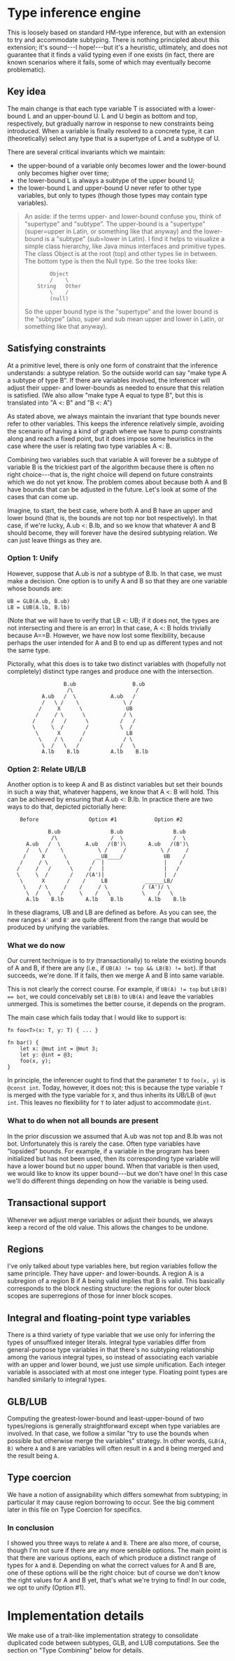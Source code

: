 # Type inference engine

This is loosely based on standard HM-type inference, but with an
extension to try and accommodate subtyping.  There is nothing
principled about this extension; it's sound---I hope!---but it's a
heuristic, ultimately, and does not guarantee that it finds a valid
typing even if one exists (in fact, there are known scenarios where it
fails, some of which may eventually become problematic).

## Key idea

The main change is that each type variable T is associated with a
lower-bound L and an upper-bound U.  L and U begin as bottom and top,
respectively, but gradually narrow in response to new constraints
being introduced.  When a variable is finally resolved to a concrete
type, it can (theoretically) select any type that is a supertype of L
and a subtype of U.

There are several critical invariants which we maintain:

- the upper-bound of a variable only becomes lower and the lower-bound
  only becomes higher over time;
- the lower-bound L is always a subtype of the upper bound U;
- the lower-bound L and upper-bound U never refer to other type variables,
  but only to types (though those types may contain type variables).

> An aside: if the terms upper- and lower-bound confuse you, think of
> "supertype" and "subtype".  The upper-bound is a "supertype"
> (super=upper in Latin, or something like that anyway) and the lower-bound
> is a "subtype" (sub=lower in Latin).  I find it helps to visualize
> a simple class hierarchy, like Java minus interfaces and
> primitive types.  The class Object is at the root (top) and other
> types lie in between.  The bottom type is then the Null type.
> So the tree looks like:
>
> ```text
>         Object
>         /    \
>     String   Other
>         \    /
>         (null)
> ```
>
> So the upper bound type is the "supertype" and the lower bound is the
> "subtype" (also, super and sub mean upper and lower in Latin, or something
> like that anyway).

## Satisfying constraints

At a primitive level, there is only one form of constraint that the
inference understands: a subtype relation.  So the outside world can
say "make type A a subtype of type B".  If there are variables
involved, the inferencer will adjust their upper- and lower-bounds as
needed to ensure that this relation is satisfied. (We also allow "make
type A equal to type B", but this is translated into "A <: B" and "B
<: A")

As stated above, we always maintain the invariant that type bounds
never refer to other variables.  This keeps the inference relatively
simple, avoiding the scenario of having a kind of graph where we have
to pump constraints along and reach a fixed point, but it does impose
some heuristics in the case where the user is relating two type
variables A <: B.

Combining two variables such that variable A will forever be a subtype
of variable B is the trickiest part of the algorithm because there is
often no right choice---that is, the right choice will depend on
future constraints which we do not yet know. The problem comes about
because both A and B have bounds that can be adjusted in the future.
Let's look at some of the cases that can come up.

Imagine, to start, the best case, where both A and B have an upper and
lower bound (that is, the bounds are not top nor bot respectively). In
that case, if we're lucky, A.ub <: B.lb, and so we know that whatever
A and B should become, they will forever have the desired subtyping
relation.  We can just leave things as they are.

### Option 1: Unify

However, suppose that A.ub is *not* a subtype of B.lb.  In
that case, we must make a decision.  One option is to unify A
and B so that they are one variable whose bounds are:

    UB = GLB(A.ub, B.ub)
    LB = LUB(A.lb, B.lb)

(Note that we will have to verify that LB <: UB; if it does not, the
types are not intersecting and there is an error) In that case, A <: B
holds trivially because A==B.  However, we have now lost some
flexibility, because perhaps the user intended for A and B to end up
as different types and not the same type.

Pictorally, what this does is to take two distinct variables with
(hopefully not completely) distinct type ranges and produce one with
the intersection.

```text
                  B.ub                  B.ub
                   /\                    /
           A.ub   /  \           A.ub   /
           /   \ /    \              \ /
          /     X      \              UB
         /     / \      \            / \
        /     /   /      \          /   /
        \     \  /       /          \  /
         \      X       /             LB
          \    / \     /             / \
           \  /   \   /             /   \
           A.lb    B.lb          A.lb    B.lb
```


### Option 2: Relate UB/LB

Another option is to keep A and B as distinct variables but set their
bounds in such a way that, whatever happens, we know that A <: B will hold.
This can be achieved by ensuring that A.ub <: B.lb.  In practice there
are two ways to do that, depicted pictorially here:

```text
    Before                Option #1            Option #2

             B.ub                B.ub                B.ub
              /\                 /  \                /  \
      A.ub   /  \        A.ub   /(B')\       A.ub   /(B')\
      /   \ /    \           \ /     /           \ /     /
     /     X      \         __UB____/             UB    /
    /     / \      \       /  |                   |    /
   /     /   /      \     /   |                   |   /
   \     \  /       /    /(A')|                   |  /
    \      X       /    /     LB            ______LB/
     \    / \     /    /     / \           / (A')/ \
      \  /   \   /     \    /   \          \    /   \
      A.lb    B.lb       A.lb    B.lb        A.lb    B.lb
```

In these diagrams, UB and LB are defined as before.  As you can see,
the new ranges `A'` and `B'` are quite different from the range that
would be produced by unifying the variables.

### What we do now

Our current technique is to *try* (transactionally) to relate the
existing bounds of A and B, if there are any (i.e., if `UB(A) != top
&& LB(B) != bot`).  If that succeeds, we're done.  If it fails, then
we merge A and B into same variable.

This is not clearly the correct course.  For example, if `UB(A) !=
top` but `LB(B) == bot`, we could conceivably set `LB(B)` to `UB(A)`
and leave the variables unmerged.  This is sometimes the better
course, it depends on the program.

The main case which fails today that I would like to support is:

```text
fn foo<T>(x: T, y: T) { ... }

fn bar() {
    let x: @mut int = @mut 3;
    let y: @int = @3;
    foo(x, y);
}
```

In principle, the inferencer ought to find that the parameter `T` to
`foo(x, y)` is `@const int`.  Today, however, it does not; this is
because the type variable `T` is merged with the type variable for
`X`, and thus inherits its UB/LB of `@mut int`.  This leaves no
flexibility for `T` to later adjust to accommodate `@int`.

### What to do when not all bounds are present

In the prior discussion we assumed that A.ub was not top and B.lb was
not bot.  Unfortunately this is rarely the case.  Often type variables
have "lopsided" bounds.  For example, if a variable in the program has
been initialized but has not been used, then its corresponding type
variable will have a lower bound but no upper bound.  When that
variable is then used, we would like to know its upper bound---but we
don't have one!  In this case we'll do different things depending on
how the variable is being used.

## Transactional support

Whenever we adjust merge variables or adjust their bounds, we always
keep a record of the old value.  This allows the changes to be undone.

## Regions

I've only talked about type variables here, but region variables
follow the same principle.  They have upper- and lower-bounds.  A
region A is a subregion of a region B if A being valid implies that B
is valid.  This basically corresponds to the block nesting structure:
the regions for outer block scopes are superregions of those for inner
block scopes.

## Integral and floating-point type variables

There is a third variety of type variable that we use only for
inferring the types of unsuffixed integer literals.  Integral type
variables differ from general-purpose type variables in that there's
no subtyping relationship among the various integral types, so instead
of associating each variable with an upper and lower bound, we just
use simple unification.  Each integer variable is associated with at
most one integer type.  Floating point types are handled similarly to
integral types.

## GLB/LUB

Computing the greatest-lower-bound and least-upper-bound of two
types/regions is generally straightforward except when type variables
are involved. In that case, we follow a similar "try to use the bounds
when possible but otherwise merge the variables" strategy.  In other
words, `GLB(A, B)` where `A` and `B` are variables will often result
in `A` and `B` being merged and the result being `A`.

## Type coercion

We have a notion of assignability which differs somewhat from
subtyping; in particular it may cause region borrowing to occur.  See
the big comment later in this file on Type Coercion for specifics.

### In conclusion

I showed you three ways to relate `A` and `B`.  There are also more,
of course, though I'm not sure if there are any more sensible options.
The main point is that there are various options, each of which
produce a distinct range of types for `A` and `B`.  Depending on what
the correct values for A and B are, one of these options will be the
right choice: but of course we don't know the right values for A and B
yet, that's what we're trying to find!  In our code, we opt to unify
(Option #1).

# Implementation details

We make use of a trait-like implementation strategy to consolidate
duplicated code between subtypes, GLB, and LUB computations.  See the
section on "Type Combining" below for details.
